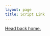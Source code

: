 ```yaml
---
layout: page
title: Script Link
---
```


<div class="page">
  <p class="lead"><a href="{{ site.baseurl }}">Head back home.</a></p>
</div>

<script src="http://gist-it.appspot.com/github.com/BanterBoy/maintenance/blob/v1.0.1/PowerShell/CmdLets/Get-IPConfig.ps1"></script>
